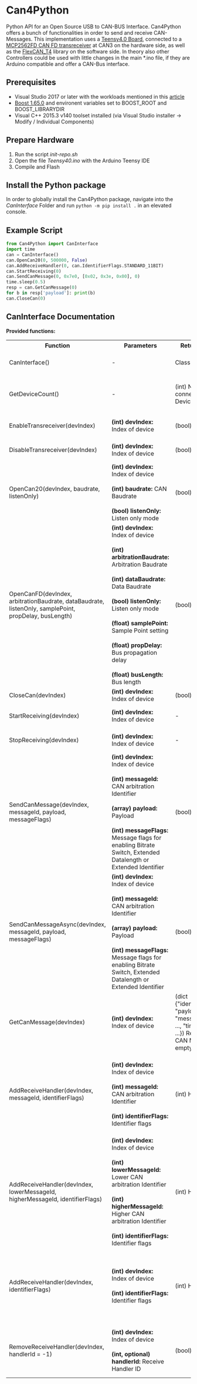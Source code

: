 # Can4Python
Python API for an Open Source USB to CAN-BUS Interface. Can4Python offers a bunch of functionalities in order to send and receive CAN-Messages.
This implementation uses a [Teensy4.0 Board](https://www.pjrc.com/store/teensy40.html), connected to a [MCP2562FD CAN FD transreceiver](https://www.microchip.com/wwwproducts/en/MCP2562FD) at CAN3 on the hardware side, as well as the [FlexCAN_T4](https://github.com/tonton81/FlexCAN_T4) library on the software side.
In theory also other Controllers could be used with little changes in the main *.ino file, if they are Arduino compatible and offer a CAN-Bus interface. 

## Prerequisites
* Visual Studio 2017 or later with the workloads mentioned in this [article](https://docs.microsoft.com/en-us/visualstudio/python/working-with-c-cpp-python-in-visual-studio?view=vs-2019#create-the-python-application) 
* [Boost 1.65.0](https://www.boost.org/users/history/version_1_65_0.html) and environent variables set to BOOST_ROOT and BOOST_LIBRARYDIR
* Visual C++ 2015.3 v140 toolset installed (via Visual Studio installer → Modify / Individual Components)

## Prepare Hardware
1. Run the script *init-repo.sh*
2. Open the file *Teensy40.ino* with the Arduino Teensy IDE
3. Compile and Flash

## Install the Python package
In order to globally install the Can4Python package, navigate into the *CanInterface* Folder and run `python -m pip install .` in an elevated console.

## Example Script
```python
from Can4Python import CanInterface
import time
can = CanInterface()
can.OpenCan20(0, 500000, False)
can.AddReceiveHandler(0, can.IdentifierFlags.STANDARD_11BIT)
can.StartReceiving(0)
can.SendCanMessage(0, 0x7e0, [0x02, 0x3e, 0x00], 0)
time.sleep(0.5)
resp = can.GetCanMessage(0)
for b in resp['payload']: print(b)
can.CloseCan(0)
```

## CanInterface Documentation
**Provided functions:**
<table class="tg">
  <tr>
    <th class="tg-1wig">Function</th>
    <th class="tg-1wig">Parameters</th>
    <th class="tg-1wig">Return value</th>
    <th class="tg-0lax">Description</th>
  </tr>
  <tr>
    <td class="tg-0lax">CanInterface()</td>
    <td class="tg-0lax">-</td>
    <td class="tg-0lax">Class instance</td>
    <td class="tg-0lax">Constructor for CanInterface class</td>
  </tr>
  <tr>
    <td class="tg-0lax">GetDeviceCount()</td>
    <td class="tg-0lax">-</td>
    <td class="tg-0lax">(int) Number of connected Devices</td>
    <td class="tg-0lax">Get the number of connected USB to CAN Devices</td>
  </tr>
  <tr>
    <td class="tg-0lax">EnableTransreceiver(devIndex)</td>
    <td class="tg-0lax"><b>(int) devIndex:</b> Index of device</td>
    <td class="tg-0lax">(bool) Success</td>
    <td class="tg-0lax">Enables the CAN transreceiver</td>
  </tr>
  <tr>
    <td class="tg-0lax">DisableTransreceiver(devIndex)</td>
    <td class="tg-0lax"><b>(int) devIndex:</b> Index of device</td>
    <td class="tg-0lax">(bool) Success</td>
    <td class="tg-0lax">Disables the CAN transreceiver</td>
  </tr>
  <tr>
    <td class="tg-0lax">OpenCan20(devIndex, baudrate, listenOnly)</td>
    <td class="tg-0lax">
        <b>(int) devIndex:</b> Index of device<br/><br/>
        <b>(int) baudrate:</b> CAN Baudrate<br/><br/>
        <b>(bool) listenOnly:</b> Listen only mode
    </td>
    <td class="tg-0lax">(bool) Success</td>
    <td class="tg-0lax">Opens the CAN Device with CAN 2.0 settings</td>
  </tr>
  <tr>
    <td class="tg-0lax">OpenCanFD(devIndex, arbitrationBaudrate, dataBaudrate, listenOnly, samplePoint, propDelay, busLength)</td>
    <td class="tg-0lax">
        <b>(int) devIndex:</b> Index of device<br/><br/>
        <b>(int) arbitrationBaudrate:</b> Arbitration Baudrate<br/><br/>
        <b>(int) dataBaudrate:</b> Data Baudrate<br/><br/>
        <b>(bool) listenOnly:</b> Listen only mode<br/><br/>
        <b>(float) samplePoint:</b> Sample Point setting<br/><br/>
        <b>(float) propDelay:</b> Bus propagation delay<br/><br/>
        <b>(float) busLength:</b> Bus length
    </td>
    <td class="tg-0lax">(bool) Success</td>
    <td class="tg-0lax">Opens the CAN Device with CAN FD settings</td>
  </tr>
  <tr>
    <td class="tg-0lax">CloseCan(devIndex)</td>
    <td class="tg-0lax"><b>(int) devIndex:</b> Index of device</td>
    <td class="tg-0lax">(bool) Success</td>
    <td class="tg-0lax">Closes CAN communication</td>
  </tr>
  <tr>
    <td class="tg-0lax">StartReceiving(devIndex)</td>
    <td class="tg-0lax"><b>(int) devIndex:</b> Index of device</td>
    <td class="tg-0lax">-</td>
    <td class="tg-0lax">Start receiving CAN Messages with device</td>
  </tr>
  <tr>
    <td class="tg-0lax">StopReceiving(devIndex)</td>
    <td class="tg-0lax"><b>(int) devIndex:</b> Index of device</td>
    <td class="tg-0lax">-</td>
    <td class="tg-0lax">Stop receiving CAN Messages with device</td>
  </tr>
  <tr>
    <td class="tg-0lax">SendCanMessage(devIndex, messageId, payload, messageFlags)</td>
    <td class="tg-0lax">
        <b>(int) devIndex:</b> Index of device<br/><br/>
        <b>(int) messageId:</b> CAN arbitration Identifier<br/><br/>
        <b>(array) payload:</b> Payload<br/><br/>
        <b>(int) messageFlags:</b> Message flags for enabling Bitrate Switch, Extended Datalength or Extended Identifier
    </td>
    <td class="tg-0lax">(bool) Success</td>
    <td class="tg-0lax">Send CAN Messages with device</td>
  </tr>
  <tr>
    <td class="tg-0lax">SendCanMessageAsync(devIndex, messageId, payload, messageFlags)</td>
    <td class="tg-0lax">
        <b>(int) devIndex:</b> Index of device<br/><br/>
        <b>(int) messageId:</b> CAN arbitration Identifier<br/><br/>
        <b>(array) payload:</b> Payload<br/><br/>
        <b>(int) messageFlags:</b> Message flags for enabling Bitrate Switch, Extended Datalength or Extended Identifier
    </td>
    <td class="tg-0lax">(bool) Success</td>
    <td class="tg-0lax">Send CAN Messages with device asynchronly</td>
  </tr>
  <tr>
    <td class="tg-0lax">GetCanMessage(devIndex)</td>
    <td class="tg-0lax"><b>(int) devIndex:</b> Index of device</td>
    <td class="tg-0lax">(dict {"identifier": ..., "payload": ..., "messageFlags": ..., "timestamp": ...}) Received CAN Message or empty object</td>
    <td class="tg-0lax">Get one CAN Message from the receive Buffer</td>
  </tr>
  <tr>
    <td class="tg-0lax">AddReceiveHandler(devIndex, messageId, identifierFlags)</td>
    <td class="tg-0lax">
        <b>(int) devIndex:</b> Index of device<br/><br/>
        <b>(int) messageId:</b> CAN arbitration Identifier<br/><br/>
        <b>(int) identifierFlags:</b> Identifier flags
    </td>
    <td class="tg-0lax">(int) Handler ID</td>
    <td class="tg-0lax">Adds an receive handler on the device which takes CAN Messages with the given Identifier and Message Flags (e.g. only 11Bit)</td>
  </tr>
  <tr>
    <td class="tg-0lax">AddReceiveHandler(devIndex, lowerMessageId, higherMessageId,
		identifierFlags)</td>
    <td class="tg-0lax">
        <b>(int) devIndex:</b> Index of device<br/><br/>
        <b>(int) lowerMessageId:</b> Lower CAN arbitration Identifier<br/><br/>
        <b>(int) higherMessageId:</b> Higher CAN arbitration Identifier<br/><br/>
        <b>(int) identifierFlags:</b> Identifier flags
    </td>
    <td class="tg-0lax">(int) Handler ID</td>
    <td class="tg-0lax">Adds an receive handler on the device which takes CAN Messages with the given Identifier range and Message Flags (e.g. only 11Bit)</td>
  </tr>
  <tr>
    <td class="tg-0lax">AddReceiveHandler(devIndex, identifierFlags)</td>
    <td class="tg-0lax">
        <b>(int) devIndex:</b> Index of device<br/><br/>
        <b>(int) identifierFlags:</b> Identifier flags
    </td>
    <td class="tg-0lax">(int) Handler ID</td>
    <td class="tg-0lax">Adds an receive handler on the device which takes all CAN Message with the given Identifier Flags (e.g. only 11Bit)</td>
  </tr>
  <tr>
    <td class="tg-0lax">RemoveReceiveHandler(devIndex, handlerId = -1)</td>
    <td class="tg-0lax">
        <b>(int) devIndex:</b> Index of device<br/><br/>
        <b>(int, optional) handlerId:</b> Receive Handler ID
    </td>
    <td class="tg-0lax">(bool) Success</td>
    <td class="tg-0lax">Removes the receive handler specified with the ID or all if -1 is used as ID</td>
  </tr>
</table>
